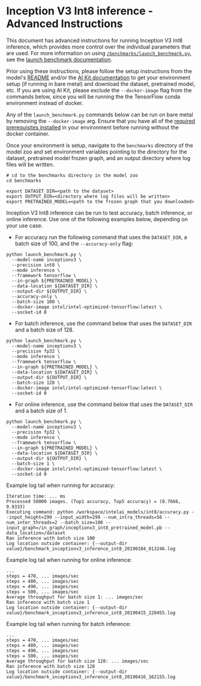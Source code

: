 <!--- 0. Title -->
<!-- This document is auto-generated using markdown fragments and the model-builder -->
<!-- To make changes to this doc, please change the fragments instead of modifying this doc directly -->
# Inception V3 Int8 inference - Advanced Instructions

<!-- 10. Description -->
This document has advanced instructions for running Inception V3 Int8
inference, which provides more control over the individual parameters that
are used. For more information on using [`/benchmarks/launch_benchmark.py`](/benchmarks/launch_benchmark.py),
see the [launch benchmark documentation](/docs/general/tensorflow/LaunchBenchmark.md).

Prior using these instructions, please follow the setup instructions from
the model's [README](README.md) and/or the
[AI Kit documentation](/docs/general/tensorflow/AIKit.md) to get your environment
setup (if running in bare metal) and download the dataset, pretrained model, etc.
If you are using AI Kit, please exclude the `--docker-image` flag from the
commands below, since you will be running the the TensorFlow conda environment
instead of docker.

<!-- 55. Docker arg -->
Any of the `launch_benchmark.py` commands below can be run on bare metal by
removing the `--docker-image` arg. Ensure that you have all of the
[required prerequisites installed](README.md#bare-metal) in your environment
before running without the docker container.

<!-- 50. Launch benchmark instructions -->
Once your environment is setup, navigate to the `benchmarks` directory of
the model zoo and set environment variables pointing to the directory for the
dataset, pretrained model frozen graph, and an output directory where log
files will be written.

```
# cd to the benchmarks directory in the model zoo
cd benchmarks

export DATASET_DIR=<path to the dataset>
export OUTPUT_DIR=<directory where log files will be written>
export PRETRAINED_MODEL=<path to the frozen graph that you downloaded>
```

Inception V3 Int8 inference can be run to test accuracy, batch inference, or online inference.
Use one of the following examples below, depending on your use case.

* For accuracy run the following command that uses the `DATASET_DIR`, a batch
  size of 100, and the `--accuracy-only` flag:
  
```
python launch_benchmark.py \
  --model-name inceptionv3 \
  --precision int8 \
  --mode inference \
  --framework tensorflow \
  --in-graph ${PRETRAINED_MODEL} \
  --data-location ${DATASET_DIR} \
  --output-dir ${OUTPUT_DIR} \
  --accuracy-only \
  --batch-size 100 \
  --docker-image intel/intel-optimized-tensorflow:latest \
  --socket-id 0
```

* For batch inference, use the command below that uses the `DATASET_DIR` and a batch 
  size of 128.

```
python launch_benchmark.py \
  --model-name inceptionv3 \
  --precision fp32 \
  --mode inference \
  --framework tensorflow \
  --in-graph ${PRETRAINED_MODEL} \
  --data-location ${DATASET_DIR} \
  --output-dir ${OUTPUT_DIR} \
  --batch-size 128 \
  --docker-image intel/intel-optimized-tensorflow:latest \
  --socket-id 0
```

* For online inference, use the command below that uses the `DATASET_DIR` and a batch 
  size of 1.
  
```
python launch_benchmark.py \
  --model-name inceptionv3 \
  --precision fp32 \
  --mode inference \
  --framework tensorflow \
  --in-graph ${PRETRAINED_MODEL} \
  --data-location ${DATASET_DIR} \
  --output-dir ${OUTPUT_DIR} \
  --batch-size 1 \
  --docker-image intel/intel-optimized-tensorflow:latest \
  --socket-id 0
```

Example log tail when running for accuracy:

```
Iteration time: ... ms
Processed 50000 images. (Top1 accuracy, Top5 accuracy) = (0.7666, 0.9333)
Executing command: python /workspace/intelai_models/int8/accuracy.py --input_height=299 --input_width=299 --num_intra_threads=56 --num_inter_threads=2 --batch_size=100 --input_graph=/in_graph/inceptionv3_int8_pretrained_model.pb --data_location=/dataset
Ran inference with batch size 100
Log location outside container: {--output-dir value}/benchmark_inceptionv3_inference_int8_20190104_013246.log
```

Example log tail when running for online inference:

```
...
steps = 470, ... images/sec
steps = 480, ... images/sec
steps = 490, ... images/sec
steps = 500, ... images/sec
Average throughput for batch size 1: ... images/sec
Ran inference with batch size 1
Log location outside container: {--output-dir value}/benchmark_inceptionv3_inference_int8_20190415_220455.log
```

Example log tail when running for batch inference:

```
...
steps = 470, ... images/sec
steps = 480, ... images/sec
steps = 490, ... images/sec
steps = 500, ... images/sec
Average throughput for batch size 128: ... images/sec
Ran inference with batch size 128
Log location outside container: {--output-dir value}/benchmark_inceptionv3_inference_int8_20190416_162155.log
```

